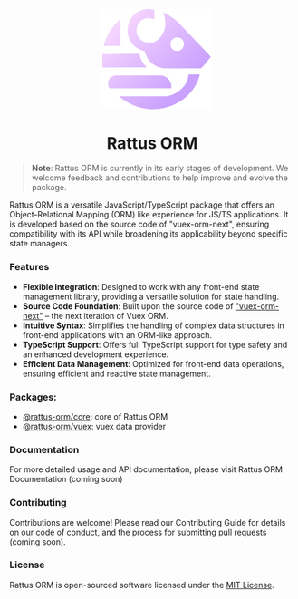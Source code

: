 <p align="center">
  <img style="margin-right: -15px" width="192px" src="./assets/logo.svg" alt="Vuex ORM">
</p>

<h1 align="center">Rattus ORM</h1>

> **Note**: Rattus ORM is currently in its early stages of development. We welcome feedback and contributions to help improve and evolve the package.

Rattus ORM is a versatile JavaScript/TypeScript package that offers an Object-Relational Mapping (ORM) like experience for JS/TS applications. It is developed based on the source code of "vuex-orm-next", ensuring compatibility with its API while broadening its applicability beyond specific state managers.

### Features

- **Flexible Integration**: Designed to work with any front-end state management library, providing a versatile solution for state handling.
- **Source Code Foundation**: Built upon the source code of ["vuex-orm-next"](https://next.vuex-orm.org/) – the next iteration of Vuex ORM.
- **Intuitive Syntax**: Simplifies the handling of complex data structures in front-end applications with an ORM-like approach.
- **TypeScript Support**: Offers full TypeScript support for type safety and an enhanced development experience.
- **Efficient Data Management**: Optimized for front-end data operations, ensuring efficient and reactive state management.

### Packages:
* [@rattus-orm/core](./packages/core): core of Rattus ORM
* [@rattus-orm/vuex](./packages/vuex): vuex data provider

### Documentation
For more detailed usage and API documentation, please visit Rattus ORM Documentation (coming soon)

### Contributing
Contributions are welcome! Please read our Contributing Guide for details 
on our code of conduct, and the process for submitting pull requests (coming soon).

### License
Rattus ORM is open-sourced software licensed under the [MIT License](./LICENSE).

